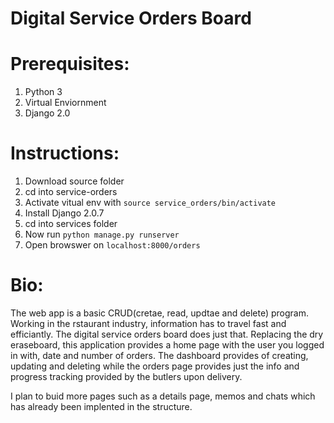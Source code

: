 # Digital Service Orders Board

# Prerequisites:
1. Python 3
2. Virtual Enviornment
3. Django 2.0


# Instructions:
1. Download source folder
2. cd into service-orders
3. Activate vitual env with `source service_orders/bin/activate`
4. Install Django 2.0.7
5. cd into services folder
6. Now run `python manage.py runserver`
7. Open browswer on `localhost:8000/orders`

# Bio:

The web app is a basic CRUD(cretae, read, updtae and delete) program. 
Working in the rstaurant industry, information has to travel fast and efficiantly.
The digital service orders board does just that. Replacing the dry eraseboard, this 
application provides a home page with the user you logged in with, date and number of orders. The dashboard provides of
creating, updating and deleting while the orders page provides just the info and progress tracking provided by the butlers 
upon delivery.

I plan to buid more pages such as a details page, memos and chats which has already been implented in the structure.

    


